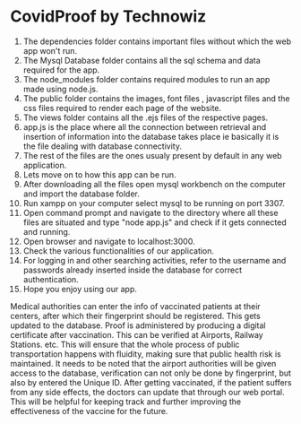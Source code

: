 # CovidProof by Technowiz
1. The dependencies folder contains important files without which the web app won't run. 
2. The Mysql Database folder contains all the sql schema and data required for the app. 
3. The node_modules folder contains required modules to run an app made using node.js.
4. The public folder contains the images, font files , javascript files and the css files required to render each page of the website.
5. The views folder contains all the .ejs files of the respective pages.
6. app.js is the place where all the connection between retrieval and insertion of information into the database takes place ie basically it is the file dealing with database connectivity.
7. The rest of the files are the ones usualy present by default in any web application.
8. Lets move on to how this app can be run.
9. After downloading all the files open mysql workbench on the computer and import the database folder.
10. Run xampp on your computer select mysql to be running on port 3307.
11. Open command prompt and navigate to the directory where all these files are situated and type "node app.js" and check if it gets connected and running.
12. Open browser and navigate to localhost:3000.
13. Check the various functionalities of our application. 
14. For logging in and other searching activities, refer to the username and passwords already inserted inside the database for correct authentication.
15. Hope you enjoy using our app. 


Medical authorities can enter the info of vaccinated patients at their centers, after which their fingerprint should be registered. This gets updated to the database. Proof is administered by producing a digital certificate after vaccination. This can be verified at Airports, Railway Stations. etc. This will ensure that the whole process of public transportation happens with fluidity, making sure that public health risk is maintained. It needs to be noted that the airport authorities will be given access to the database, verification can not only be done by fingerprint, but also by entered the Unique ID. After getting vaccinated, if the patient suffers from any side effects, the doctors can update that through our web portal. This will be helpful for keeping track and further improving the effectiveness of the vaccine for the future.

